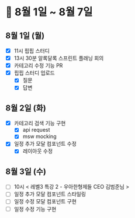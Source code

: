 # 🐯 8월 1일 ~ 8월 7일

## 8월 1일 (월)

- [x] 11시 핍핍 스터디
- [x] 13시 30분 알록달록 스프린트 플래닝 회의
- [x] 카테고리 수정 기능 PR
- [x] 핍핍 스터디 업로드
  - [x] 질문
  - [x] 답변

## 8월 2일 (화)

- [x] 카테고리 검색 기능 구현
  - [x] api request
  - [x] msw mocking
- [x] 일정 추가 모달 컴포넌트 수정
  - [x] 레이아웃 수정

## 8월 3일 (수)

- [ ] 10시 < 레벨3 특강 2 - 우아한형제들 CEO 김범준님 >
- [ ] 일정 추가 모달 컴포넌트 스타일링
- [ ] 일정 수정 모달 컴포넌트 구현
- [ ] 일정 수정 기능 구현
